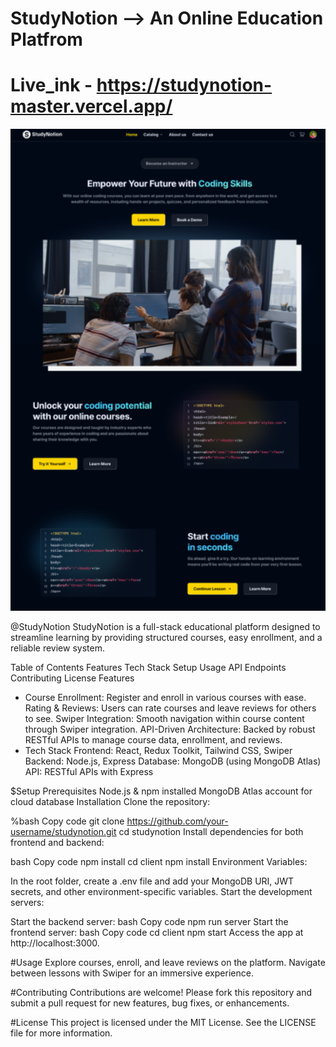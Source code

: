 # StudyNotion --> An Online Education Platfrom

# Live_ink - https://studynotion-master.vercel.app/


  ![alt text](image.png)

@StudyNotion
StudyNotion is a full-stack educational platform designed to streamline learning by providing structured courses, easy enrollment, and a reliable review system.

Table of Contents
Features
Tech Stack
Setup
Usage
API Endpoints
Contributing
License
Features

- Course Enrollment: Register and enroll in various courses with ease.
Rating & Reviews: Users can rate courses and leave reviews for others to see.
Swiper Integration: Smooth navigation within course content through Swiper integration.
API-Driven Architecture: Backed by robust RESTful APIs to manage course data, enrollment, and reviews.
- Tech Stack
Frontend: React, Redux Toolkit, Tailwind CSS, Swiper
Backend: Node.js, Express
Database: MongoDB (using MongoDB Atlas)
API: RESTful APIs with Express

$Setup
Prerequisites
Node.js & npm installed
MongoDB Atlas account for cloud database
Installation
Clone the repository:

%bash
Copy code
git clone https://github.com/your-username/studynotion.git
cd studynotion
Install dependencies for both frontend and backend:

bash
Copy code
npm install
cd client
npm install
Environment Variables:

In the root folder, create a .env file and add your MongoDB URI, JWT secrets, and other environment-specific variables.
Start the development servers:

Start the backend server:
bash
Copy code
npm run server
Start the frontend server:
bash
Copy code
cd client
npm start
Access the app at http://localhost:3000.

#Usage
Explore courses, enroll, and leave reviews on the platform.
Navigate between lessons with Swiper for an immersive experience.

#Contributing
Contributions are welcome! Please fork this repository and submit a pull request for new features, bug fixes, or enhancements.

#License
This project is licensed under the MIT License. See the LICENSE file for more information.


